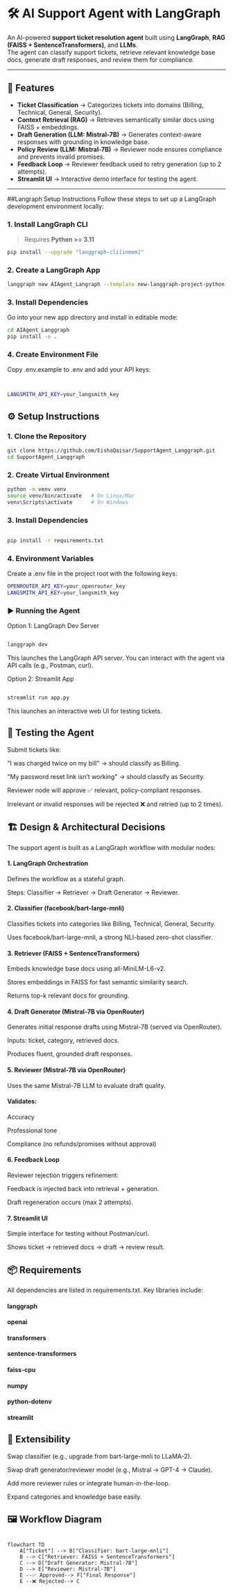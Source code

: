 
# 🛠️ AI Support Agent with LangGraph

An AI-powered **support ticket resolution agent** built using **LangGraph**, **RAG (FAISS + SentenceTransformers)**, and **LLMs**.  
The agent can classify support tickets, retrieve relevant knowledge base docs, generate draft responses, and review them for compliance.

---

## 🚀 Features
- **Ticket Classification** → Categorizes tickets into domains (Billing, Technical, General, Security).  
- **Context Retrieval (RAG)** → Retrieves semantically similar docs using FAISS + embeddings.  
- **Draft Generation (LLM: Mistral-7B)** → Generates context-aware responses with grounding in knowledge base.  
- **Policy Review (LLM: Mistral-7B)** → Reviewer node ensures compliance and prevents invalid promises.  
- **Feedback Loop** → Reviewer feedback used to retry generation (up to 2 attempts).  
- **Streamlit UI** → Interactive demo interface for testing the agent.  

---
##Langraph Setup Instructions 
Follow these steps to set up a LangGraph development environment locally:

### 1. Install LangGraph CLI
> Requires **Python >= 3.11**
```bash
pip install --upgrade "langgraph-cli[inmem]"
```
### 2. Create a LangGraph App
```bash
langgraph new AIAgent_Langraph --template new-langgraph-project-python
```
### 3. Install Dependencies

Go into your new app directory and install in editable mode:
```bash
cd AIAgent_Langgraph
pip install -e .
```

### 4. Create Environment File

Copy .env.example to .env and add your API keys:
```bash


LANGSMITH_API_KEY=your_langsmith_key
```

## ⚙️ Setup Instructions

### 1. Clone the Repository
```bash
git clone https://github.com/EishaQaisar/SupportAgent_Langgraph.git
cd SupportAgent_Langgraph
 ```

### 2. Create Virtual Environment

```bash
python -m venv venv
source venv/bin/activate   # On Linux/Mac
venv\Scripts\activate      # On Windows
```

### 3. Install Dependencies
```bash

pip install -r requirements.txt
```

### 4. Environment Variables

Create a .env file in the project root with the following keys:

```bash
OPENROUTER_API_KEY=your_openrouter_key
LANGSMITH_API_KEY=your_langsmith_key
```

### ▶️ Running the Agent
Option 1: LangGraph Dev Server
```bash

langgraph dev
```

This launches the LangGraph API server. You can interact with the agent via API calls (e.g., Postman, curl).

Option 2: Streamlit App
```bash

streamlit run app.py
```


This launches an interactive web UI for testing tickets.

## 🧪 Testing the Agent

Submit tickets like:

"I was charged twice on my bill" → should classify as Billing.

"My password reset link isn’t working" → should classify as Security.

Reviewer node will approve ✅ relevant, policy-compliant responses.

Irrelevant or invalid responses will be rejected ❌ and retried (up to 2 times).

## 🏗️ Design & Architectural Decisions

The support agent is built as a LangGraph workflow with modular nodes:

#### 1. LangGraph Orchestration

Defines the workflow as a stateful graph.

Steps: Classifier → Retriever → Draft Generator → Reviewer.

#### 2. Classifier (facebook/bart-large-mnli)

Classifies tickets into categories like Billing, Technical, General, Security.

Uses facebook/bart-large-mnli, a strong NLI-based zero-shot classifier.

#### 3. Retriever (FAISS + SentenceTransformers)

Embeds knowledge base docs using all-MiniLM-L6-v2.

Stores embeddings in FAISS for fast semantic similarity search.

Returns top-k relevant docs for grounding.

#### 4. Draft Generator (Mistral-7B via OpenRouter)

Generates initial response drafts using Mistral-7B (served via OpenRouter).

Inputs: ticket, category, retrieved docs.

Produces fluent, grounded draft responses.

#### 5. Reviewer (Mistral-7B via OpenRouter)

Uses the same Mistral-7B LLM to evaluate draft quality.

#### Validates:

Accuracy

Professional tone

Compliance (no refunds/promises without approval)

#### 6. Feedback Loop

Reviewer rejection triggers refinement:

Feedback is injected back into retrieval + generation.

Draft regeneration occurs (max 2 attempts).

#### 7. Streamlit UI

Simple interface for testing without Postman/curl.

Shows ticket → retrieved docs → draft → review result.

## 📦 Requirements

All dependencies are listed in requirements.txt.
Key libraries include:

#### langgraph

#### openai

#### transformers

#### sentence-transformers

#### faiss-cpu

#### numpy

#### python-dotenv

#### streamlit

## 📌 Extensibility

Swap classifier (e.g., upgrade from bart-large-mnli to LLaMA-2).

Swap draft generator/reviewer model (e.g., Mistral → GPT-4 → Claude).

Add more reviewer rules or integrate human-in-the-loop.

Expand categories and knowledge base easily.

## 🖼️ Workflow Diagram
```mermaid

flowchart TD
    A["Ticket"] --> B["Classifier: bart-large-mnli"]
    B --> C["Retriever: FAISS + SentenceTransformers"]
    C --> D["Draft Generator: Mistral-7B"]
    D --> E["Reviewer: Mistral-7B"]
    E --✅ Approved--> F["Final Response"]
    E --❌ Rejected--> C


